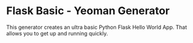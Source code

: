 Flask Basic - Yeoman Generator
==========

This generator creates an ultra basic Python Flask Hello World App.  That allows you to get up and running quickly.
